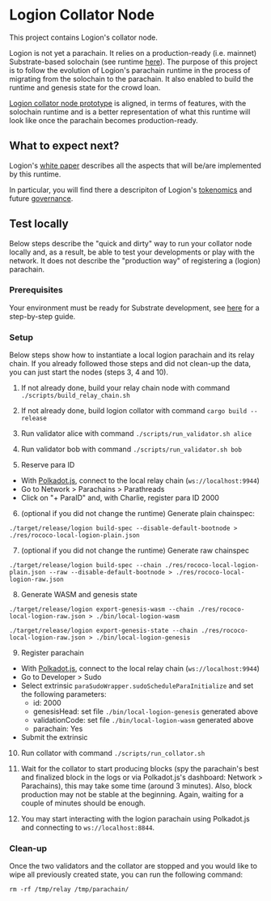 # Logion Collator Node

This project contains Logion's collator node.

Logion is not yet a parachain. It relies on a production-ready (i.e. mainnet) Substrate-based
solochain (see runtime [here](https://github.com/logion-network/logion-node)). The purpose of
this project is to follow the evolution of Logion's parachain runtime in the process of
migrating from the solochain to the parachain. It also enabled to build the runtime
and genesis state for the crowd loan.

[Logion collator node prototype](https://github.com/logion-network/logion-collator-prototype) is aligned,
in terms of features, with the solochain runtime and is a better representation of what this runtime
will look like once the parachain becomes production-ready.

## What to expect next?

Logion's [white paper](https://docs.logion.network/logion-white-paper/) describes all the aspects that
will be/are implemented by this runtime.

In particular, you will find there a descripiton of Logion's [tokenomics](https://docs.logion.network/logion-white-paper/tokenomics/introduction-to-logion-tokenomics)
and future [governance](https://docs.logion.network/logion-white-paper/governance/the-logion-governance-model-in-a-nutshell).

## Test locally

Below steps describe the "quick and dirty" way to run your collator node locally and, as a result, be able to test your developments
or play with the network. It does not describe the "production way" of registering a (logion) parachain.

### Prerequisites

Your environment must be ready for Substrate development, see
[here](https://docs.substrate.io/tutorials/v3/create-your-first-substrate-chain/#install-rust-and-the-rust-toolchain)
for a step-by-step guide.

### Setup

Below steps show how to instantiate a local logion parachain and its relay chain. If you already followed those steps
and did not clean-up the data, you can just start the nodes (steps 3, 4 and 10).

1. If not already done, build your relay chain node with command `./scripts/build_relay_chain.sh`

2. If not already done, build logion collator with command `cargo build --release`

3. Run validator alice with command `./scripts/run_validator.sh alice`

4. Run validator bob with command `./scripts/run_validator.sh bob`

5. Reserve para ID

- With [Polkadot.js](https://polkadot.js.org/apps), connect to the local relay chain (`ws://localhost:9944`)
- Go to Network > Parachains > Parathreads
- Click on "+ ParaID" and, with Charlie, register para ID 2000

6. (optional if you did not change the runtime) Generate plain chainspec:

```
./target/release/logion build-spec --disable-default-bootnode > ./res/rococo-local-logion-plain.json
```

7. (optional if you did not change the runtime) Generate raw chainspec

```
./target/release/logion build-spec --chain ./res/rococo-local-logion-plain.json --raw --disable-default-bootnode > ./res/rococo-local-logion-raw.json
```

8. Generate WASM and genesis state

```
./target/release/logion export-genesis-wasm --chain ./res/rococo-local-logion-raw.json > ./bin/local-logion-wasm
```

```
./target/release/logion export-genesis-state --chain ./res/rococo-local-logion-raw.json > ./bin/local-logion-genesis
```

9. Register parachain

- With [Polkadot.js](https://polkadot.js.org/apps), connect to the local relay chain (`ws://localhost:9944`)
- Go to Developer > Sudo
- Select extrinsic `paraSudoWrapper.sudoScheduleParaInitialize` and set the following parameters:
    - id: 2000
    - genesisHead: set file `./bin/local-logion-genesis` generated above
    - validationCode: set file `./bin/local-logion-wasm` generated above
    - parachain: Yes
- Submit the extrinsic

10. Run collator with command `./scripts/run_collator.sh`

11. Wait for the collator to start producing blocks (spy the parachain's best and finalized block in the logs
or via Polkadot.js's dashboard: Network > Parachains), this may take some time (around 3 minutes). Also, block production
may not be stable at the beginning. Again, waiting for a couple of minutes should be enough.

12. You may start interacting with the logion parachain using Polkadot.js and connecting to `ws://localhost:8844`.

### Clean-up

Once the two validators and the collator are stopped and you would like to wipe all previously created state,
you can run the following command:

```
rm -rf /tmp/relay /tmp/parachain/
```
